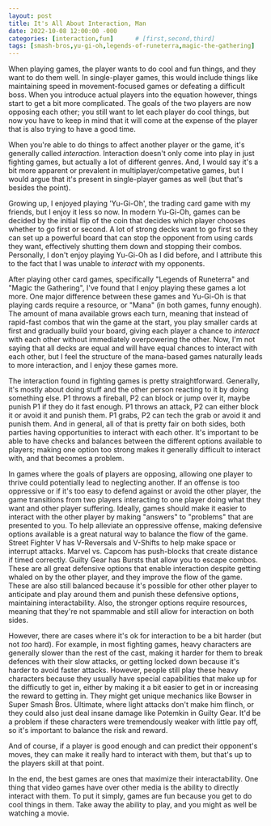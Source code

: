 ```yaml
---
layout: post
title: It's All About Interaction, Man
date: 2022-10-08 12:00:00 -000
categories: [interaction,fun]      # [first,second,third]
tags: [smash-bros,yu-gi-oh,legends-of-runeterra,magic-the-gathering]            # [first,second,third]
---
```

When playing games, the player wants to do cool and fun things, and they want to do them well. In single-player games, this would include things like maintaining speed in movement-focused games or defeating a difficult boss. When you introduce actual players into the equation however, things start to get a bit more complicated. The goals of the two players are now opposing each other; you still want to let each player do cool things, but now you have to keep in mind that it will come at the expense of the player that is also trying to have a good time. 

When you're able to do things to affect another player or the game, it's generally called *interaction*. Interaction doesn't only come into play in just fighting games, but actually a lot of different genres. And, I would say it's a bit more apparent or prevalent in multiplayer/competative games, but I would argue that it's present in single-player games as well (but that's besides the point). 

Growing up, I enjoyed playing 'Yu-Gi-Oh', the trading card game with my friends, but I enjoy it less so now. In modern Yu-Gi-Oh, games can be decided by the initial flip of the coin that decides which player chooses whether to go first or second. A lot of strong decks want to go first so they can set up a powerful board that can stop the opponent from using cards they want, effectively shutting them down and stopping their combos. Personally, I don't enjoy playing Yu-Gi-Oh as I did before, and I attribute this to the fact that I was unable to *interact* with my opponents. 

After playing other card games, specifically "Legends of Runeterra" and "Magic the Gathering", I've found that I enjoy playing these games a lot more. One major difference between these games and Yu-Gi-Oh is that playing cards require a resource, or "Mana" (in both games, funny enough). The amount of mana available grows each turn, meaning that instead of rapid-fast combos that win the game at the start, you play smaller cards at first and gradually build your board, giving each player a chance to *interact* with each other without immediately overpowering the other. Now, I'm not saying that all decks are equal and will have equal chances to interact with each other, but I feel the structure of the mana-based games naturally leads to more interaction, and I enjoy these games more.

The interaction found in fighting games is pretty straightforward. Generally, it's mostly about doing stuff and the other person reacting to it by doing something else. P1 throws a fireball, P2 can block or jump over it, maybe punish P1 if they do it fast enough. P1 throws an attack, P2 can either block it or avoid it and punish them. P1 grabs, P2 can tech the grab or avoid it and punish them. And in general, all of that is pretty fair on both sides, both parties having opportunities to interact with each other. It's important to be able to have checks and balances between the different options available to players; making one option too strong makes it generally difficult to interact with, and that becomes a problem.

In games where the goals of players are opposing, allowing one player to thrive could potentially lead to neglecting another. If an offense is too oppressive or if it's too easy to defend against or avoid the other player, the game transitions from two players interacting to one player doing what they want and other player suffering. Ideally, games should make it easier to interact with the other player by making "answers" to "problems" that are presented to you. To help alleviate an oppressive offense, making defensive options available is a great natural way to balance the flow of the game. Street Fighter V has V-Reversals and V-Shifts to help make space or interrupt attacks. Marvel vs. Capcom has push-blocks that create distance if timed correctly. Guilty Gear has Bursts that allow you to escape combos. These are all great defensive options that enable interaction despite getting whaled on by the other player, and they improve the flow of the game. These are also still balanced because it's possible for other other player to anticipate and play around them and punish these defensive options, maintaining interactability. Also, the stronger options require resources, meaning that they're not spammable and still allow for interaction on both sides. 

<!-- Of course, there are certain scenarios that are pretty *unfair*, and 1 party not being able to interact. An obvious example is infinite combos. Generally, they're not found in final builds of the game, but they occasionally sneak their way in, like ["wobbling in Super Smash Bros. Melee"](https://www.ssbwiki.com/Wobbling). It's pretty obvious why infinite combos are bad for interaction-- it turns a game about outplaying your opponent into P1 seeing if they can not mess up something and P2 just kinda watching and hoping for a lucky opening. Very little interaction.
- Also notable: ["Dan's infinite combo in Street Fighter 5"](https://www.youtube.com/watch?v=OxV7LM30GGk) -->

However, there are cases where it's ok for interaction to be a bit harder (but not *too* hard). For example, in most fighting games, heavy characters are generally slower than the rest of the cast, making it harder for them to break defences with their slow attacks, or getting locked down because it's harder to avoid faster attacks. However, people still play these heavy characters because they usually have special capabilities that make up for the difficutly to get in, either by making it a bit easier to get in or increasing the reward to getting in. They might get unique mechanics like Bowser in Super Smash Bros. Ultimate, where light attacks don't make him flinch, or they could also just deal insane damage like Potemkin in Guilty Gear. It'd be a problem if these characters were tremendously weaker with little pay off, so it's important to balance the risk and reward. 
<!-- [risk and reward.](/balance_moves/) -->

And of course, if a player is good enough and can predict their opponent's moves, they can make it really hard to interact with them, but that's up to the players skill at that point.

In the end, the best games are ones that maximize their interactability. One thing that video games have over other media is the ability to directly interact with them. To put it simply, games are fun because you get to do cool things in them. Take away the ability to play, and you might as well be watching a movie. 